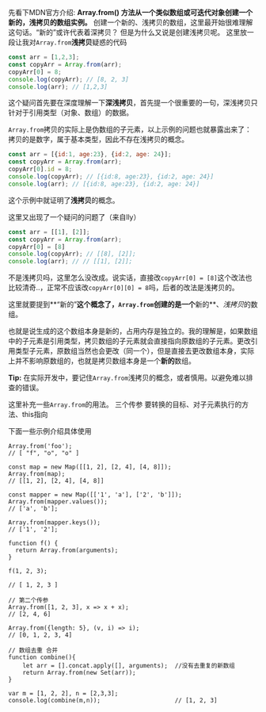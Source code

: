 先看下MDN官方介绍:
**Array.from() 方法从一个类似数组或可迭代对象创建一个新的，浅拷贝的数组实例。**
     创建一个新的、浅拷贝的数组，这里最开始很难理解这句话。“新的”或许代表着深拷贝？ 但是为什么又说是创建浅拷贝呢。
  这里放一段让我对`Array.from`**浅拷贝**疑惑的代码

```js
const arr = [1,2,3];
const copyArr = Array.from(arr);
copyArr[0] = 8;
console.log(copyArr); // [8, 2, 3]
console.log(arr); // [1,2,3]
```

  这个疑问首先要在深度理解一下**深浅拷贝**，首先提一个很重要的一句，深浅拷贝只针对于引用类型（对象、数组）的数据。

  `Array.from`拷贝的实际上是伪数组的子元素，以上示例的问题也就暴露出来了：拷贝的是数字，属于基本类型，因此不存在浅拷贝的概念。

```js
const arr = [{id:1, age:23}, {id:2, age: 24}];
const copyArr = Array.from(arr);
copyArr[0].id = 8;
console.log(copyArr); // [{id:8, age:23}, {id:2, age: 24}]
console.log(arr); // [{id:8, age:23}, {id:2, age: 24}]
```

这个示例中就证明了**浅拷贝**的概念。

这里又出现了一个疑问的问题了（来自lly）

```js
const arr = [[1], [2]];
const copyArr = Array.from(arr);
copyArr[0] = [8]
console.log(copyArr); // [[8], [2]];
console.log(arr); // // [[1], [2]];
```

   不是浅拷贝吗，这里怎么没改成。说实话，直接改`copyArr[0] = [8]`这个改法也比较清奇..，正常不应该改`copyArr[0][0] = 8`吗，后者的改法是浅拷贝的。

这里就要提到**“新的”**这个概念了，`Array.from`创建的是一个**新的**、*浅拷贝*的数组。

也就是说生成的这个数组本身是新的，占用内存是独立的。我的理解是，如果数组中的子元素是引用类型，拷贝数组的子元素就会直接指向原数组的子元素。更改引用类型子元素，原数组当然也会更改（同一个），但是直接去更改数组本身，实际上并不影响原数组的，也就是拷贝数组本身是一个**新的**数组。

**Tip:** 在实际开发中，要记住`Array.from`浅拷贝的概念，或者慎用。以避免难以排查的错误。



这里补充一些`Array.from`的用法。 三个传参 要转换的目标、对子元素执行的方法、this指向

下面一些示例介绍具体使用

```
Array.from('foo');
// [ "f", "o", "o" ]
```

```
const map = new Map([[1, 2], [2, 4], [4, 8]]);
Array.from(map);
// [[1, 2], [2, 4], [4, 8]]

const mapper = new Map([['1', 'a'], ['2', 'b']]);
Array.from(mapper.values());
// ['a', 'b'];

Array.from(mapper.keys());
// ['1', '2'];
```

```
function f() {
  return Array.from(arguments);
}

f(1, 2, 3);

// [ 1, 2, 3 ]
```

```
// 第二个传参
Array.from([1, 2, 3], x => x + x);
// [2, 4, 6]

Array.from({length: 5}, (v, i) => i);
// [0, 1, 2, 3, 4]
```

```
// 数组去重 合并
function combine(){
    let arr = [].concat.apply([], arguments);  //没有去重复的新数组
    return Array.from(new Set(arr));
}

var m = [1, 2, 2], n = [2,3,3];
console.log(combine(m,n));                     // [1, 2, 3]
```

